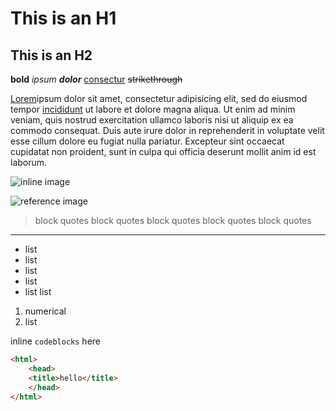 # This is an H1
## This is an H2

**bold** _ipsum_ ***dolor*** [consectur][1] ~~strikethrough~~



[Lorem](http://example.com)ipsum dolor sit amet, consectetur adipisicing elit,
sed do eiusmod tempor [incididunt][2] ut labore et dolore magna aliqua. Ut enim ad
minim veniam, quis nostrud exercitation ullamco laboris nisi ut aliquip ex ea
commodo consequat. Duis aute irure dolor in reprehenderit in voluptate velit
esse cillum dolore eu fugiat nulla pariatur. Excepteur sint occaecat cupidatat
non proident, sunt in culpa qui officia deserunt mollit anim id est laborum.

![inline image](http://placehold.it/100x100)

![reference image][1]

[1]: http://placehold.it/100x100
[2]: http://example.com/2




> block quotes
> block quotes
> block quotes
> block quotes
> block quotes

--------------------------------------------------------------------------------

<!-- comment  -->

- list
- list
- list
- list
- list list

1. numerical
2. list


inline `codeblocks` here

```html
<html>
	<head>
	<title>hello</title>
	</head>
</html>
```

